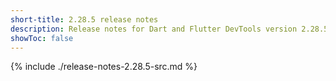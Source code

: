```yaml
---
short-title: 2.28.5 release notes
description: Release notes for Dart and Flutter DevTools version 2.28.5.
showToc: false
---
```


{% include ./release-notes-2.28.5-src.md %}
